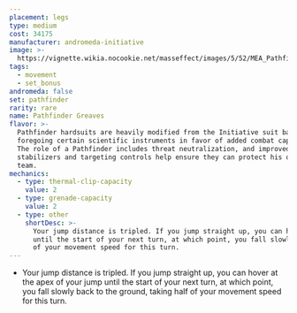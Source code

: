 ```yaml
---
placement: legs
type: medium
cost: 34175
manufacturer: andromeda-initiative
image: >-
  https://vignette.wikia.nocookie.net/masseffect/images/5/52/MEA_Pathfinder_Scout_Legs.png/revision/latest/scale-to-width-down/350?cb=20180508021214
tags:
  - movement
  - set_bonus
andromeda: false
set: pathfinder
rarity: rare
name: Pathfinder Greaves
flavor: >-
  Pathfinder hardsuits are heavily modified from the Initiative suit baseline,
  foregoing certain scientific instruments in favor of added combat capability.
  The role of a Pathfinder includes threat neutralization, and improved
  stabilizers and targeting controls help ensure they can protect his or her
  team.
mechanics:
  - type: thermal-clip-capacity
    value: 2
  - type: grenade-capacity
    value: 2
  - type: other
    shortDesc: >-
      Your jump distance is tripled. If you jump straight up, you can hover at the apex of your jump
      until the start of your next turn, at which point, you fall slowly back to the ground, taking half
      of your movement speed for this turn.
---
```

- Your jump distance is tripled. If you jump straight up, you can hover at the apex of your jump
until the start of your next turn, at which point, you fall slowly back to the ground, taking half
of your movement speed for this turn.
